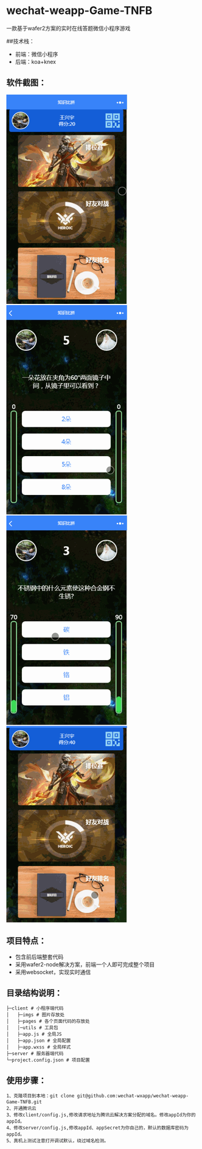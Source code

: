 # wechat-weapp-Game-TNFB
一款基于wafer2方案的实时在线答题微信小程序游戏

##技术栈：
* 前端：微信小程序
* 后端：koa+knex

## 软件截图：
![图1](imgs_md/1.gif)  ![图2](imgs_md/2.gif)  
![图3](imgs_md/3.gif)  ![图4](imgs_md/4.gif)

## 项目特点：
* 包含前后端整套代码
* 采用wafer2-node解决方案，前端一个人即可完成整个项目
* 采用websocket，实现实时通信


## 目录结构说明：
```
├─client # 小程序端代码
│   ├─imgs # 图片存放处
│   ├─pages # 各个页面代码的存放处
│   │─utils # 工具包
│   ├─app.js # 全局JS
│   ├─app.json # 全局配置
│   ├─app.wxss # 全局样式
├─server # 服务器端代码
└─project.config.json # 项目配置      

```


## 使用步骤：
```
1、克隆项目到本地：git clone git@github.com:wechat-wxapp/wechat-weapp-Game-TNFB.git 
2、开通腾讯云
3、修改client/config.js,修改请求地址为腾讯云解决方案分配的域名。修改appId为你的appId。
4、修改server/config.js,修改appId、appSecret为你自己的，默认的数据库密码为appId。
5、真机上测试注意打开调试默认，绕过域名检测。



